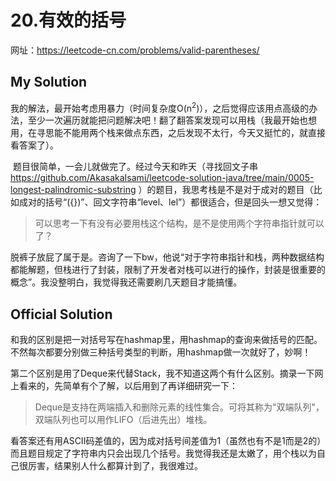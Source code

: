 # 20.有效的括号
网址：https://leetcode-cn.com/problems/valid-parentheses/



## My Solution

​	我的解法，最开始考虑用暴力（时间复杂度O(n<sup>2</sup>)），之后觉得应该用点高级的办法，至少一次遍历就能把问题解决吧！翻了翻答案发现可以用栈（我最开始也想用，在寻思能不能用两个栈来做点东西，之后发现不太行，今天又挺忙的，就直接看答案了）。

​	题目很简单，一会儿就做完了。经过今天和昨天（寻找回文子串 https://github.com/AkasakaIsami/leetcode-solution-java/tree/main/0005-longest-palindromic-substring ）的题目，我思考栈是不是对于成对的题目（比如成对的括号“({})”、回文字符串“level、lel”）都很适合，但是回头一想又觉得：

> 可以思考一下有没有必要用栈这个结构，是不是使用两个字符串指针就可以了？

​	脱裤子放屁了属于是。咨询了一下bw，他说“对于字符串指针和栈，两种数据结构都能解题，但栈进行了封装，限制了开发者对栈可以进行的操作，封装是很重要的概念”。我没整明白，我觉得我还需要刷几天题目才能搞懂。



## Official Solution

​	和我的区别是把一对括号写在hashmap里，用hashmap的查询来做括号的匹配。不然每次都要分别做三种括号类型的判断，用hashmap做一次就好了，妙啊！

​	第二个区别是用了Deque来代替Stack，我不知道这两个有什么区别。摘录一下网上看来的，先简单有个了解，以后用到了再详细研究一下：

> Deque是支持在两端插入和删除元素的线性集合。可将其称为"双端队列"，双端队列也可以用作LIFO（后进先出）堆栈。

​	看答案还有用ASCII码差值的，因为成对括号间差值为1（虽然也有不是1而是2的）而且题目规定了字符串内只会出现几个括号。我觉得我还是太嫩了，用个栈以为自己很厉害，结果别人什么都算计到了，我很难过。

